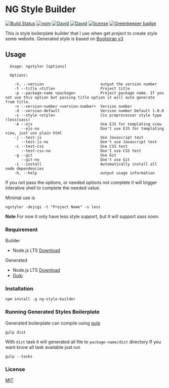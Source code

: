 # NG Style Builder

[![Build Status](https://travis-ci.org/ngengs/ng-style-builder.svg?branch=development)](https://travis-ci.org/ngengs/ng-style-builder) [![npm](https://img.shields.io/npm/v/ng-style-builder.svg)](https://www.npmjs.com/package/ng-style-builder) [![David](https://img.shields.io/david/ngengs/ng-style-builder.svg)](https://www.npmjs.com/package/ng-style-builder) [![David](https://img.shields.io/david/dev/ngengs/ng-style-builder.svg)](https://www.npmjs.com/package/ng-style-builder) [![license](https://img.shields.io/npm/l/ng-style-builder.svg)](https://www.npmjs.com/package/ng-style-builder) [![Greenkeeper badge](https://badges.greenkeeper.io/ngengs/ng-style-builder.svg)](https://greenkeeper.io/)

This is style boilerplate builder that I use when get project to create style some website.
Generated style is based on [Bootstrap v3](http://getbootstrap.com)

## Usage
```
  Usage: ngstyler [options]

  Options:

    -V, --version                         output the version number
    -t --title <title>                    Project title
    -p --package-name <package>           Project package name. If you not use this option but passing title option it will auto generate from title.
    -n --version-number <version-number>  Version number
    -d --version-default                  Version number Default 1.0.0
    -s --style <style>                    Css preprocessor style type (less|sass)
    -e --ejs                              Use EJS for templating view
       --ejs-no                           Don't use EJS for templating view, just use plain html
    -j --test-js                          Use Javascript test
       --test-js-no                       Don't use Javascript test
    -c --test-css                         Use CSS test
       --test-css-no                      Don't use CSS test
    -g --git                              Use Git
       --git-no                           Don't use Git
    -i --install                          Automatically install all node dependencies
    -h, --help                            output usage information
```

If you not pass the options, or needed options not complete it will trigger interative shell to complete the needed value.

Minimal use is
```
ngstyler -dejcgi -t "Project Name" -s less
```

**Note**
For now it only have less style support, but it will support sass soon.


### Requirement
Builder
- Node.js LTS [Download](https://nodejs.org/en/download/)

Generated
- Node.js LTS [Download](https://nodejs.org/en/download/)
- [Gulp](https://gulpjs.com/)

### Installation
```
npm install -g ng-style-builder
```

### Running Generated Styles Boilerplate
Generated boilerplate can compile using [gulp](https://gulpjs.com/)
```
gulp dist
```
With `dist` task it will generated all file to `package-name/dist` directory
If you want know all task available just run
```
gulp --tasks
```

### License
[MIT](LICENSE)

